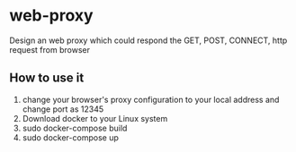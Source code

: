 # web-proxy
Design an web proxy which could respond the GET, POST, CONNECT, http request from browser 
## How to use it
1. change your browser's proxy configuration to your local address and change port as 12345
2. Download docker to your Linux system
3. sudo docker-compose build
4. sudo docker-compose up
